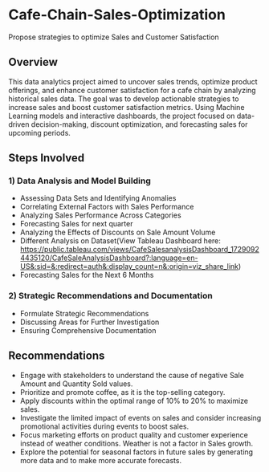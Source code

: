 # Cafe-Chain-Sales-Optimization
Propose strategies to optimize Sales and Customer Satisfaction

## Overview
This data analytics project aimed to uncover sales trends, optimize product offerings, and enhance customer satisfaction for a cafe chain by analyzing historical sales data. The goal was to develop actionable strategies to increase sales  and boost customer satisfaction metrics. Using Machine Learning models and interactive dashboards, the project focused on data-driven decision-making, discount optimization, and forecasting sales for upcoming periods.

## Steps Involved
### 1) Data Analysis and Model Building
- Assessing Data Sets and Identifying Anomalies
- Correlating External Factors with Sales Performance
- Analyzing Sales Performance Across Categories
- Forecasting Sales for next quarter
- Analyzing the Effects of Discounts on Sale Amount Volume
- Different Analysis on Dataset(View Tableau Dashboard here: https://public.tableau.com/views/CafeSalesanalysisDashboard_17290924435120/CafeSaleAnalysisDashboard?:language=en-US&:sid=&:redirect=auth&:display_count=n&:origin=viz_share_link)
- Forecasting Sales for the Next 6 Months
### 2) Strategic Recommendations and Documentation
- Formulate Strategic Recommendations
- Discussing Areas for Further Investigation
- Ensuring Comprehensive Documentation

## Recommendations
- Engage with stakeholders to understand the cause of negative Sale Amount and Quantity 
Sold values.
- Prioritize and promote coffee, as it is the top-selling category.
- Apply discounts within the optimal range of 10% to 20% to maximize sales.
- Investigate the limited impact of events on sales and consider increasing promotional 
activities during events to boost sales.
- Focus marketing efforts on product quality and customer experience instead of weather 
conditions. Weather is not a factor in Sales growth. 
- Explore the potential for seasonal factors in future sales by generating more data and to 
make more accurate forecasts.
